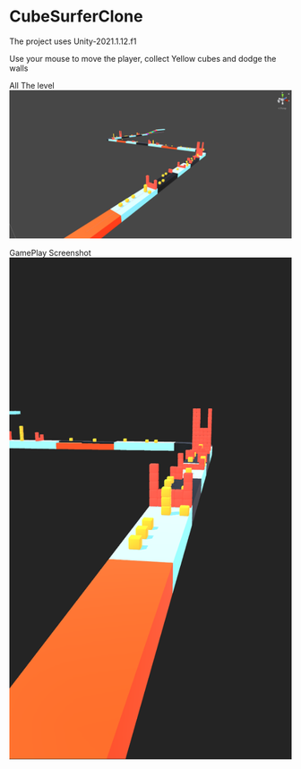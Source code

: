 # CubeSurferClone

The project uses Unity-2021.1.12.f1

Use your mouse to move the player, collect Yellow cubes and dodge the walls

All The level
![](Images/Screen1.png)

GamePlay Screenshot
![](Images/Screen2.png)

